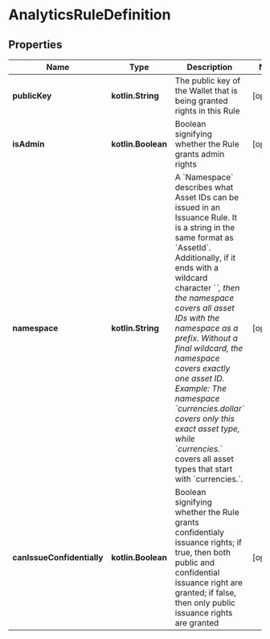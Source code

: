 
# AnalyticsRuleDefinition

## Properties
Name | Type | Description | Notes
------------ | ------------- | ------------- | -------------
**publicKey** | **kotlin.String** | The public key of the Wallet that is being granted rights in this Rule |  [optional]
**isAdmin** | **kotlin.Boolean** | Boolean signifying whether the Rule grants admin rights |  [optional]
**namespace** | **kotlin.String** | A &#x60;Namespace&#x60; describes what Asset IDs can be issued in an Issuance Rule. It is a string in the same format as &#x60;AssetId&#x60;. Additionally, if it ends with a wildcard character &#x60;*&#x60;, then the namespace covers all asset IDs with the namespace as a prefix. Without a final wildcard, the namespace covers exactly one asset ID. Example: The namespace &#x60;currencies.dollar&#x60; covers only this exact asset type, while &#x60;currencies.*&#x60; covers all asset types that start with &#x60;currencies.&#x60;.  |  [optional]
**canIssueConfidentially** | **kotlin.Boolean** | Boolean signifying whether the Rule grants confidentialy issuance rights; if true, then both public and confidential issuance right are granted; if false, then only public issuance rights are granted |  [optional]



